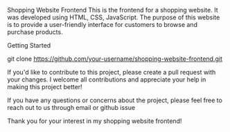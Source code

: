 Shopping Website Frontend
This is the frontend for a shopping website. It was developed using HTML, CSS, JavaScript. 
The purpose of this website is to provide a user-friendly interface for customers to browse and purchase products.

Getting Started

git clone https://github.com/your-username/shopping-website-frontend.git

If you'd like to contribute to this project, please create a pull request with your changes. 
I welcome all contributions and appreciate your help in making this project better!


If you have any questions or concerns about the project, please feel free to reach out to us through 
email or github issue

Thank you for your interest in my shopping website frontend!
